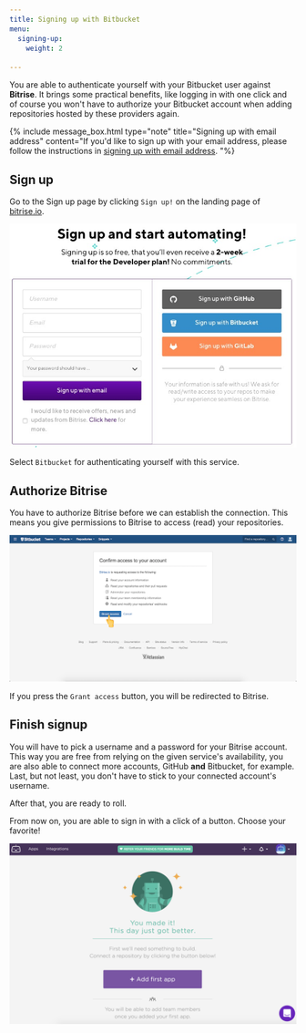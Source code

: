 ```yaml
---
title: Signing up with Bitbucket
menu:
  signing-up:
    weight: 2

---
```

You are able to authenticate yourself with your Bitbucket user against **Bitrise**. It brings some practical benefits, like logging in with one click and of course you won't have to authorize your Bitbucket account when adding repositories hosted by these providers again.

{% include message_box.html type="note" title="Signing up with email address" content="If you'd like to sign up with your email address, please follow the instructions in [signing up with email address](/getting-started/signing-up/signing-up-with-email). "%}

## Sign up

Go to the Sign up page by clicking `Sign up!` on the landing page of [bitrise.io](https://bitrise.io).

![](/img/sign-up.jpg)

Select `Bitbucket` for authenticating yourself with this service.

## Authorize Bitrise

You have to authorize Bitrise before we can establish the connection. This means you give permissions to Bitrise to access (read) your repositories.

![Screenshot](/img/signing-up/bitrise_authorization.png)

If you press the `Grant access` button, you will be redirected to Bitrise.

## Finish signup

You will have to pick a username and a password for your Bitrise account. This way you are free from relying on the given service's availability, you are also able to connect more accounts, GitHub **and** Bitbucket, for example. Last, but not least, you don't have to stick to your connected account's username.

After that, you are ready to roll.

From now on, you are able to sign in with a click of a button. Choose your favorite!

![Screenshot](/img/signing-up/signup_success.png)